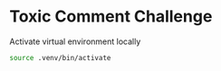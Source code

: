# Toxic Comment Challenge

Activate virtual environment locally

```bash
source .venv/bin/activate
```
